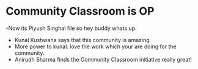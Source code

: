 # Community Classroom is OP
-Now its Piyush Singhal file so hey buddy whats up.
- Kunal Kushwaha says that this community is amazing.
- More power to kunal. love the work which your are doing for the community.
- Anirudh Sharma finds the Community Classroom initiative really great!
